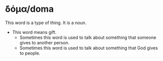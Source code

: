 # δόμα/doma
This word is a type of thing. It is a noun. 

* This word means gift.
    * Sometimes this word is used to talk about something that someone gives to another person.
    * Sometimes this word is used to talk about something that God gives to people.
